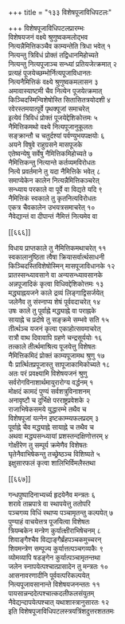 +++
title = "१३३ विशेषपूजाविधिपटलः"

+++
विशेषपूजाविधिपटलप्रारम्भः  
विशेषयजनं वक्ष्ये श्रुणुष्वकमलोद्भव  
नित्यन्नैमित्तिकञ्चैव काम्यन्तेति त्रिधा भवेत् १  
नित्यन्तु त्रिविधं प्रोक्तं तद्विधानमिहोच्यते  
नित्यन्तु नित्यपूजाञ्च सन्ध्यां प्रतियजेत्क्रमात् २  
प्रत्यहं पूजयेच्छम्भोर्नित्यपूजाविधानतः  
नित्यनैमित्तिकं वक्ष्ये श्रुणुष्वकमलासन ३  
अमावास्याष्टमी चैव नित्येन पूजयेत्क्रमात्  
किञ्चिदस्मिन्विशेषोस्ति सितासितत्रयोदशी ४  
रवेरस्तमयात्पूर्वे पृथक्पूजां समाचरेत्  
इत्येवं त्रिविधं प्रोक्तं पूजयेद्देशिकोत्तमः ५  
नैमित्तिकमथो वक्ष्ये नित्यपूजानुकूलतः  
सङ्क्रान्तौ च चतुर्दश्यां पर्वण्युभयपक्षयोः ६  
अयने विषुवे राहुग्रसने मासपूजके  
एतेष्वन्येषु सर्वेषु नैमित्तिकमिहोच्यते ७  
नैमित्तिकन्तु नित्यान्ते कर्तव्यमविरोधतः  
नित्ये प्रवर्तमाने तु यदा नैमित्तिके भवेत् ८  
समाप्येकेन कालेन नित्यन्नैमित्तिकञ्चरेत्  
सन्ध्याय परकाले वा पूर्वे वा विद्यते यदि ९  
नैमित्तिकं स्वकाले तु कृतनित्यविरोधतः  
एकत्र चैवकालेन उभयत्रसमाचरेत् १०  
नैवेद्यान्तं वा दीपान्तं नैमित्तं नित्यमेव वा  

[[६६६]]  

विधाय प्राप्तकाले तु नैमित्तिकमथाचरेत् ११  
स्वकालानुष्ठिता त्वैषा क्रियासर्वार्त्थसाधनी  
किञ्चिदस्तिविशेषोस्मिन् मासपूजाविधानके १२  
प्रातस्सन्ध्यावसाने वा अन्यसन्ध्यावसानके  
अन्नपूजादिकं कृत्वा विधिवद्देशिकोत्तमः १३  
मद्ध्याह्नयजने काले द्रव्यं लिङ्गाद्विसर्जयेत्  
जलेनैव तु संस्नाप्य शेषं पूर्ववदाचरेत् १४  
उषः काले तु पूर्वाह्ने मद्ध्याह्ने वा पराह्नके  
सायाह्ने च प्रदोषे तु सङ्क्रमे सम्भवे सति १५  
तीर्त्थञ्च यजनं कृत्वा एकाहोत्सवमाचरेत्  
रात्रौ वाथ दिवावापि ग्रहणे चन्द्रसूर्ययोः १६  
तत्काले तीर्त्थमाश्रित्य पूजयेत्तु विशेषतः  
नैमित्तिकमिदं प्रोक्तं काम्यपूजामथ श्रुणु १७  
यैः प्रार्त्थितप्रपूजास्तु सापूजाकामिकोच्यते १८  
अतः परं प्रवक्ष्यामि विशेषयजनं श्रुणु  
सर्वरोगविनाशार्थमायुरारोग्य वर्द्धनम् १  
मोक्षदं कामदं पुण्यं सर्वशत्रुविनाशनम्  
अनावृष्टौ च दुर्भिक्षे परराष्ट्रप्रवेशके २  
राजाभिषेकसमये युद्धारम्भे तथैव च  
विशेषपूजां यत्नेन इष्टकाम्म्यफलप्रदम् ३  
पूर्वाह्ने चैव मद्ध्याह्ने सायाह्ने च तथैव च  
अथवा मद्ध्यसन्ध्यायां प्रशस्तन्दक्षिणोत्तरम् ४  
गोक्षीरेण तु सम्पूर्य क्रमेणैव विशेषतः  
घृतेनैवाभिषेकन्तु तच्छ्रेष्ठञ्च विशिष्यते ५  
इक्षुसारफलं कृत्वा शालिभिर्विमलैस्तथा  

[[६६७]]  

गन्धपुष्पादिनाभ्यर्च्य हृदयेनैव मन्त्रतः ६  
शरावे ताम्रपात्रे वा स्थापयेत्तु ततोपरि  
पञ्चगव्य विधिं स्थाप्य पञ्चामृतन्तु कल्पयेत् ७  
पुण्याहं वाचयेत्तत्र पूजयित्वा विशेषतः  
त्रियम्बकेन मन्त्रेण कुर्यात्क्षीराभिषेचनम् ८  
शिवाङ्गैश्चैव विद्याङ्गैर्ब्रंहपञ्चकमुच्चरन्  
शिवमन्त्रेण सम्पूज्य कुर्यात्तत्पञ्चगव्यकैः ९  
व्योमव्यापि षडङ्गेन कुर्यात्पञ्चामृतन्तथा  
जलेन स्नापयेत्पश्चात्प्रासादेन तु मन्त्रतः १०  
आसनावरणादीनि पूर्ववत्परिकल्पयेत्  
नित्यपूजावसानान्ते विशेषयजनन्ततः ११  
पायसान्नन्ददेत्पश्चात्कदलीफलसंयुतम्  
नैवेद्यन्दापयेत्पश्चात् यथाशास्त्रानुसारतः १२  
इति विशेषपूजाविधिपटलस्त्रयत्रिंशदुत्तरशततमः  
